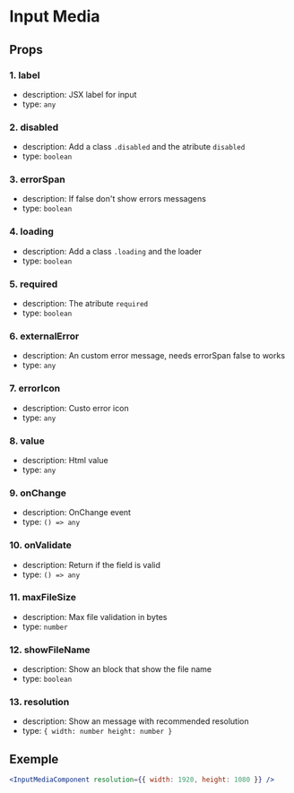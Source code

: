 # Input Media

## Props

### 1. label

- description: JSX label for input
- type: `any`

### 2. disabled

- description: Add a class `.disabled` and the atribute `disabled`
- type: `boolean`

### 3. errorSpan

- description: If false don't show errors messagens
- type: `boolean`

### 4. loading

- description: Add a class `.loading` and the loader
- type: `boolean`

### 5. required

- description: The atribute `required`
- type: `boolean`

### 6. externalError

- description: An custom error message, needs errorSpan false to works
- type: `any`

### 7. errorIcon

- description: Custo error icon
- type: `any`

### 8. value

- description: Html value
- type: `any`

### 9. onChange

- description: OnChange event
- type: `() => any`

### 10. onValidate

- description: Return if the field is valid
- type: `() => any`

### 11. maxFileSize

- description: Max file validation in bytes
- type: `number`

### 12. showFileName

- description: Show an block that show the file name
- type: `boolean`

### 13. resolution

- description: Show an message with recommended resolution
- type: `{ width: number height: number }`

## Exemple

```jsx
<InputMediaComponent resolution={{ width: 1920, height: 1080 }} />
```
